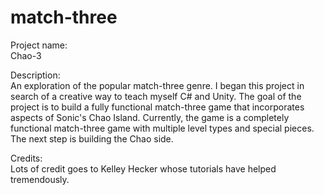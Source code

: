 # match-three


Project name:   
    Chao-3

Description:  
    An exploration of the popular match-three genre. I began this project in search of a creative way to teach myself C# and Unity. The goal of the project is to build a fully functional match-three game that incorporates aspects of Sonic's Chao Island. Currently, the game is a completely functional match-three game with multiple level types and special pieces. The next step is building the Chao side.


Credits:  
    Lots of credit goes to Kelley Hecker whose tutorials have helped tremendously.
